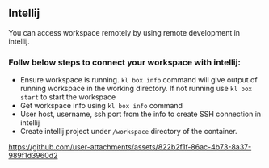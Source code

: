 ## Intellij
You can access workspace remotely by using remote development in intellij.

### Follw below steps to connect your workspace with intellij:

- Ensure workspace is running.
`kl box info` command will give output of running workspace in the working directory.
If not running use `kl box start` to start the workspace
- Get workspace info using `kl box info` command
- User host, username, ssh port from the info to create SSH connection in intellij
- Create intellij project under `/workspace` directory of the container.

https://github.com/user-attachments/assets/822b2f1f-86ac-4b73-8a37-989f1d3960d2


